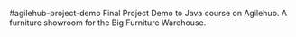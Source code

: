 #agilehub-project-demo
Final Project Demo to Java course on Agilehub. A furniture showroom for the Big Furniture Warehouse.
